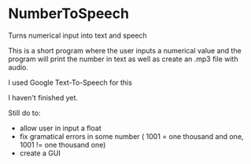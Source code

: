 # NumberToSpeech
Turns numerical input into text and speech 

This is a short program where the user inputs a numerical value and the program will print the number in text as well as create an .mp3 file with audio. 

I used Google Text-To-Speech for this 

I haven't finished yet. 

Still do to: 
- allow user in input a float 
- fix gramatical errors in some number ( 1001 = one thousand and one, 1001 != one thousand one) 
- create a GUI 

